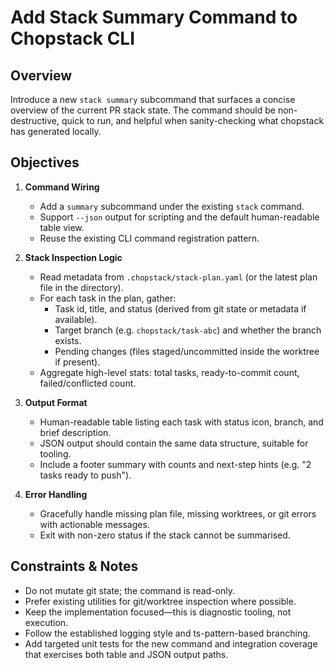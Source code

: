 # Add Stack Summary Command to Chopstack CLI

## Overview

Introduce a new `stack summary` subcommand that surfaces a concise overview of the current PR stack state. The command should be non-destructive, quick to run, and helpful when sanity-checking what chopstack has generated locally.

## Objectives

1. **Command Wiring**
   - Add a `summary` subcommand under the existing `stack` command.
   - Support `--json` output for scripting and the default human-readable table view.
   - Reuse the existing CLI command registration pattern.

2. **Stack Inspection Logic**
   - Read metadata from `.chopstack/stack-plan.yaml` (or the latest plan file in the directory).
   - For each task in the plan, gather:
     - Task id, title, and status (derived from git state or metadata if available).
     - Target branch (e.g. `chopstack/task-abc`) and whether the branch exists.
     - Pending changes (files staged/uncommitted inside the worktree if present).
   - Aggregate high-level stats: total tasks, ready-to-commit count, failed/conflicted count.

3. **Output Format**
   - Human-readable table listing each task with status icon, branch, and brief description.
   - JSON output should contain the same data structure, suitable for tooling.
   - Include a footer summary with counts and next-step hints (e.g. "2 tasks ready to push").

4. **Error Handling**
   - Gracefully handle missing plan file, missing worktrees, or git errors with actionable messages.
   - Exit with non-zero status if the stack cannot be summarised.

## Constraints & Notes

- Do not mutate git state; the command is read-only.
- Prefer existing utilities for git/worktree inspection where possible.
- Keep the implementation focused—this is diagnostic tooling, not execution.
- Follow the established logging style and ts-pattern-based branching.
- Add targeted unit tests for the new command and integration coverage that exercises both table and JSON output paths.

